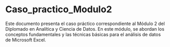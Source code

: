 # Caso_practico_Modulo2
Este documento presenta el caso práctico correspondiente al Módulo 2 del Diplomado en Analítica y Ciencia de Datos. En este módulo, se abordan los conceptos fundamentales y las técnicas básicas para el análisis de datos de Microsoft Excel.
